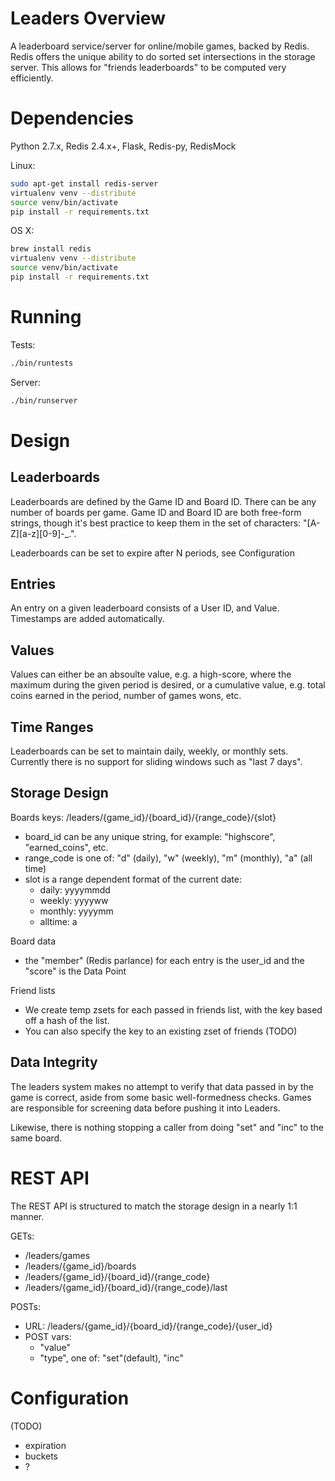 # Leaders Overview

A leaderboard service/server for online/mobile games, backed by
Redis. Redis offers the unique ability to do sorted set intersections
in the storage server. This allows for "friends leaderboards" to be
computed very efficiently.

# Dependencies

Python 2.7.x, Redis 2.4.x+, Flask, Redis-py, RedisMock

Linux:

```sh
sudo apt-get install redis-server
virtualenv venv --distribute
source venv/bin/activate
pip install -r requirements.txt
```

OS X:

```sh
brew install redis
virtualenv venv --distribute
source venv/bin/activate
pip install -r requirements.txt
```

# Running

Tests:

```sh
./bin/runtests
```

Server:

```sh
./bin/runserver
```

# Design


## Leaderboards

Leaderboards are defined by the Game ID and Board ID. There can be any
number of boards per game. Game ID and Board ID are both free-form
strings, though it's best practice to keep them in the set of
characters: "[A-Z][a-z][0-9]-_.".

Leaderboards can be set to expire after N periods, see Configuration

## Entries

An entry on a given leaderboard consists of a User ID, and
Value. Timestamps are added automatically. 

## Values

Values can either be an absoulte value, e.g. a high-score, where
the maximum during the given period is desired, or a cumulative value,
e.g. total coins earned in the period, number of games wons, etc.  

## Time Ranges

Leaderboards can be set to maintain daily, weekly, or monthly
sets. Currently there is no support for sliding windows such as "last
7 days".


## Storage Design

Boards keys: /leaders/{game_id}/{board_id}/{range_code}/{slot}
* board_id can be any unique string, for example: "highscore", "earned_coins", etc.
* range_code is one of: "d" (daily), "w" (weekly), "m" (monthly), "a" (all time)
* slot is a range dependent format of the current date:
  - daily: yyyymmdd
  - weekly: yyyyww
  - monthly: yyyymm
  - alltime: a

Board data
* the "member" (Redis parlance) for each entry is the user_id and the "score" is the Data Point

Friend lists
* We create temp zsets for each passed in friends list, with the key based off a hash of the list.
* You can also specify the key to an existing zset of friends (TODO)

## Data Integrity

The leaders system makes no attempt to verify that data passed in by
the game is correct, aside from some basic well-formedness
checks. Games are responsible for screening data before pushing it
into Leaders. 

Likewise, there is nothing stopping a caller from doing "set" and "inc" to the same board.

# REST API

The REST API is structured to match the storage design in a nearly 1:1
manner.

GETs:
* /leaders/games
* /leaders/{game_id}/boards
* /leaders/{game_id}/{board_id}/{range_code}
* /leaders/{game_id}/{board_id}/{range_code}/last

POSTs:
* URL: /leaders/{game_id}/{board_id}/{range_code}/{user_id}
* POST vars: 
  * "value"
  * "type", one of: "set"(default), "inc"


# Configuration

(TODO)

* expiration
* buckets
* ?




